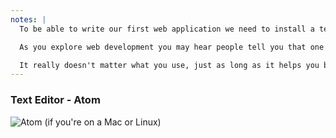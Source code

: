 ```yaml
---
notes: |
  To be able to write our first web application we need to install a text editor that allows us to edit our program. In the scope for this workshop we will use **Atom** which is a free text editor that's well suited for development, too.

  As you explore web development you may hear people tell you that one editor is better than another, you might even hear "Editor Wars" from time to time.

  It really doesn't matter what you use, just as long as it helps you build cool things on the web. Atom is a good editor to get started with (especially if you're new) and both myself and Chris use it as our full-time editor
---
```


### Text Editor - Atom

![Atom](/images/atom.png)
(if you're on a Mac or Linux)
